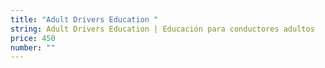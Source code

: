```yaml
---
title: "Adult Drivers Education "
string: Adult Drivers Education | Educación para conductores adultos
price: 450
number: ""
---
```

